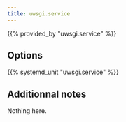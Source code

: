 ```yaml
---
title: uwsgi.service
---
```


{{% provided_by "uwsgi.service" %}}

## Options

{{% systemd_unit "uwsgi.service" %}}

## Additionnal notes

Nothing here.